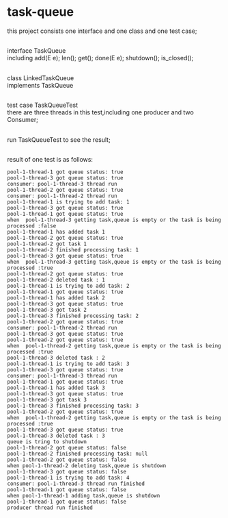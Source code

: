 # task-queue
this project consists one interface and one class and one test case;</br>
##
interface TaskQueue </br>
including add(E e); len(); get(); done(E e); shutdown(); is_closed();</br>
##
class LinkedTaskQueue </br>
implements TaskQueue  </br>
##
test case TaskQueueTest </br>
there are three threads in this test,including one producer and two Consumer; </br>
##
run TaskQueueTest to see the result;</br>
##
result of one test is as follows:</br>
```
pool-1-thread-1 got queue status: true
pool-1-thread-3 got queue status: true
consumer: pool-1-thread-3 thread run
pool-1-thread-2 got queue status: true
consumer: pool-1-thread-2 thread run
pool-1-thread-1 is trying to add task: 1
pool-1-thread-3 got queue status: true
pool-1-thread-1 got queue status: true
when  pool-1-thread-3 getting task,queue is empty or the task is being processed :false
pool-1-thread-1 has added task 1
pool-1-thread-2 got queue status: true
pool-1-thread-2 got task 1
pool-1-thread-2 finished processing task: 1
pool-1-thread-3 got queue status: true
when  pool-1-thread-3 getting task,queue is empty or the task is being processed :true
pool-1-thread-2 got queue status: true
pool-1-thread-2 deleted task : 1
pool-1-thread-1 is trying to add task: 2
pool-1-thread-1 got queue status: true
pool-1-thread-1 has added task 2
pool-1-thread-3 got queue status: true
pool-1-thread-3 got task 2
pool-1-thread-3 finished processing task: 2
pool-1-thread-2 got queue status: true
consumer: pool-1-thread-2 thread run
pool-1-thread-3 got queue status: true
pool-1-thread-2 got queue status: true
when  pool-1-thread-2 getting task,queue is empty or the task is being processed :true
pool-1-thread-3 deleted task : 2
pool-1-thread-1 is trying to add task: 3
pool-1-thread-3 got queue status: true
consumer: pool-1-thread-3 thread run
pool-1-thread-1 got queue status: true
pool-1-thread-1 has added task 3
pool-1-thread-3 got queue status: true
pool-1-thread-3 got task 3
pool-1-thread-3 finished processing task: 3
pool-1-thread-2 got queue status: true
when  pool-1-thread-2 getting task,queue is empty or the task is being processed :true
pool-1-thread-3 got queue status: true
pool-1-thread-3 deleted task : 3
queue is tring to shutdown
pool-1-thread-2 got queue status: false
pool-1-thread-2 finished processing task: null
pool-1-thread-2 got queue status: false
when pool-1-thread-2 deleting task,queue is shutdown
pool-1-thread-3 got queue status: false
pool-1-thread-1 is trying to add task: 4
consumer: pool-1-thread-3 thread run finished
pool-1-thread-1 got queue status: false
when pool-1-thread-1 adding task,queue is shutdown
pool-1-thread-1 got queue status: false
producer thread run finished

```


